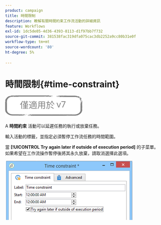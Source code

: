 ```yaml
---
product: campaign
title: 時間限制
description: 瞭解有關時間約束工作流活動的詳細資訊
feature: Workflows
exl-id: 1dc5de05-4d36-4393-8113-d1f97bb7f732
source-git-commit: 381538fac319dfa075cac3db2252a9cc80b31e0f
workflow-type: tm+mt
source-wordcount: '80'
ht-degree: 5%

---
```


# 時間限制{#time-constraint}

![](../../assets/v7-only.svg)

A **時間約束** 活動可以延遲任務的執行或放棄任務。

輸入活動的標籤，並指定必須暫停工作流任務的時間範圍。

當 **[!UICONTROL Try again later if outside of execution period]** 的子菜單。 如果希望在工作流操作暫停後將其永久放棄，請取消選擇此選項。

![](assets/s_user_scheduled_wait.png)
